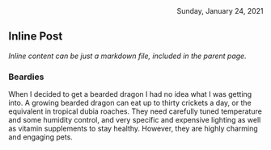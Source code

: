 <div style="text-align: right">Sunday, January 24, 2021</div>

## Inline Post

_Inline content can be just a markdown file, included in the parent page._

### Beardies

When I decided to get a bearded dragon I had no idea what I was getting into. 
A growing bearded dragon can eat up to thirty crickets a day, or the equivalent 
in tropical dubia roaches. They need carefully tuned temperature and some humidity 
control, and very specific and expensive lighting as well as vitamin supplements 
to stay healthy. However, they are highly charming and engaging pets.

<br />
